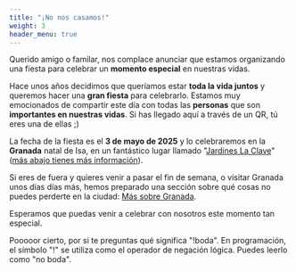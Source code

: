 ```yaml
---
title: "¡No nos casamos!"
weight: 3
header_menu: true
---
```


Querido amigo o familar, nos complace anunciar que estamos organizando una fiesta para celebrar un **momento especial** en nuestras vidas. 

Hace unos años decidimos que queríamos estar **toda la vida juntos** y queremos hacer una **gran fiesta** para celebrarlo. Estamos muy emocionados de compartir este día con todas las **personas** que son **importantes en nuestras vidas**. Si has llegado aquí a través de un QR, tú eres una de ellas ;)

La fecha de la fiesta es el **3 de mayo de 2025** y lo celebraremos en la **Granada** natal de Isa, en un fantástico lugar llamado "[Jardines La Clave](https://www.google.com/maps/place/Jardines+La+Clave/@37.0795974,-3.6098415,17z/data=!4m6!3m5!1s0xd71fa9a365054fd:0x68f8996ef6a2d5da!8m2!3d37.0795974!4d-3.6072666!16s%2Fg%2F11dxkbzhgp?entry=ttu)" ([más abajo tienes más información](ya-tenemos-fecha.md)).


Si eres de fuera y quieres venir a pasar el fin de semana, o visitar Granada unos días días más, hemos preparado una sección sobre qué cosas no puedes perderte en la ciudad: [Más sobre Granada](granada).

Esperamos que puedas venir a celebrar con nosotros este momento tan especial.

Pooooor cierto, por si te preguntas qué significa "!boda". En programación, el símbolo "!" se utiliza como el operador de negación lógica. Puedes leerlo como "no boda". 

